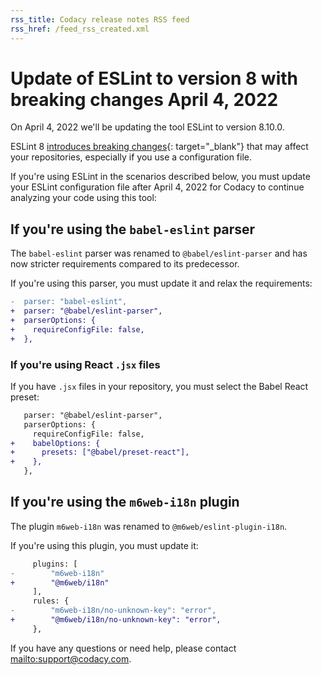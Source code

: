 ```yaml
---
rss_title: Codacy release notes RSS feed
rss_href: /feed_rss_created.xml
---
```


# Update of ESLint to version 8 with breaking changes April 4, 2022

On April 4, 2022 we'll be updating the tool ESLint to version 8.10.0.

ESLint 8 [introduces breaking changes](https://github.com/eslint/eslint/releases/tag/v8.0.0){: target="_blank"} that may affect your repositories, especially if you use a configuration file.

If you're using ESLint in the scenarios described below, you must update your ESLint configuration file after April 4, 2022 for Codacy to continue analyzing your code using this tool:

## If you're using the `babel-eslint` parser

The `babel-eslint` parser was renamed to `@babel/eslint-parser` and has now stricter requirements compared to its predecessor.

If you're using this parser, you must update it and relax the requirements:

```diff
-  parser: "babel-eslint",
+  parser: "@babel/eslint-parser",
+  parserOptions: {
+    requireConfigFile: false,
+  },
```

### If you're using React `.jsx` files

If you have `.jsx` files in your repository, you must select the Babel React preset:

```diff
   parser: "@babel/eslint-parser",
   parserOptions: {
     requireConfigFile: false,
+    babelOptions: {
+      presets: ["@babel/preset-react"],
+    },
   },
```

## If you're using the `m6web-i18n` plugin

The plugin `m6web-i18n` was renamed to `@m6web/eslint-plugin-i18n`.

If you're using this plugin, you must update it:

```diff
     plugins: [
-        "m6web-i18n"
+        "@m6web/i18n"
     ],
     rules: {
-        "m6web-i18n/no-unknown-key": "error",
+        "@m6web/i18n/no-unknown-key": "error",
     },
```

If you have any questions or need help, please contact <mailto:support@codacy.com>.
